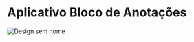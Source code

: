 # Aplicativo Bloco de Anotações
![Design sem nome](https://user-images.githubusercontent.com/72363971/221585046-42de2157-da1a-4139-a12c-1abd5f524259.png)

